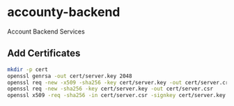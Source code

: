 # accounty-backend

Account Backend Services

## Add Certificates

```bash
mkdir -p cert
openssl genrsa -out cert/server.key 2048
openssl req -new -x509 -sha256 -key cert/server.key -out cert/server.crt -days 3650
openssl req -new -sha256 -key cert/server.key -out cert/server.csr
openssl x509 -req -sha256 -in cert/server.csr -signkey cert/server.key -out cert/server.crt -days 3650
```